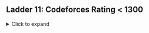 ## Ladder 11: Codeforces Rating < 1300
<details>
<summary>Click to expand</summary>

| ID | Problem Name                                                                                                                                 | Online Judge | Difficulty Level |
|----|----------------------------------------------------------------------------------------------------------------------------------------------|--------------|------------------|
| 1  | [Young Physicist](https://github.com/MuhammedEdrees/aj02_ladder/blob/c646b0cef4c9994d47db735151ba71d357b94948/src/YoungPhysicist.kt)         | Codeforces   | 1                |
| 2  | [Beautiful Matrix](https://github.com/MuhammedEdrees/A2OJ-Ladder/blob/90c93feecae67e9ed1aa88f1ab7d599bf70c6e3d/src/BeatifulMatrix.kt)        | Codeforces   | 1                |
| 3  | [Queue at the School](https://github.com/MuhammedEdrees/A2OJ-Ladder/blob/0131e43c22a9b02f4211a066ca351fdea1e42a65/src/QueueAtTheSchool.kt)   | Codeforces   | 1                |
| 4  | [Borze](https://github.com/MuhammedEdrees/A2OJ-Ladder/blob/8fdbb0da5179ed154d531609c129eb6bad1c9642/src/Borze.kt)                            | Codeforces   | 1                |
| 5  | [Beautiful Year](https://github.com/MuhammedEdrees/A2OJ-Ladder/blob/8fdbb0da5179ed154d531609c129eb6bad1c9642/src/BeatifulYear.kt)            | Codeforces   | 1                |
| 6  | [Lights Out](https://github.com/MuhammedEdrees/A2OJ-Ladder/blob/8fdbb0da5179ed154d531609c129eb6bad1c9642/src/LightsOut.kt)                   | Codeforces   | 1                |
| 7  | [Word](https://github.com/MuhammedEdrees/A2OJ-Ladder/blob/8fdbb0da5179ed154d531609c129eb6bad1c9642/src/Word.kt)                              | Codeforces   | 1                |
| 8  | [Word Capitalization](https://github.com/MuhammedEdrees/A2OJ-Ladder/blob/46b6900f432e42831c7e9495ea57b5b47074e117/src/WordCapitalization.kt) | Codeforces   | 1                |
| 9  | [Lucky Number](https://github.com/MuhammedEdrees/A2OJ-Ladder/blob/46b6900f432e42831c7e9495ea57b5b47074e117/src/WordCapitalization.kt)        | Codeforces   | 1                |
| 10 | [Stones on The Table](https://github.com/MuhammedEdrees/A2OJ-Ladder/blob/46b6900f432e42831c7e9495ea57b5b47074e117/src/StonesOnTheTable.kt)   | Codeforces   | 1                |
| 25 | [Soft Drinking](https://github.com/MuhammedEdrees/A2OJ-Ladder/blob/4244c67e1cf8d6135d44dffd6ce1b41cc3826e49/src/SoftDrinking.kt)             | Codeforces   | 1                |
| 26 | [HQ9+](https://github.com/MuhammedEdrees/A2OJ-Ladder/blob/4244c67e1cf8d6135d44dffd6ce1b41cc3826e49/src/HQ9+.kt)                              | Codeforces   | 1                |
| 27 | [Petya and Strings](https://github.com/MuhammedEdrees/A2OJ-Ladder/blob/4244c67e1cf8d6135d44dffd6ce1b41cc3826e49/src/PetyaAndStrings.kt)      | Codeforces   | 1                |
| 28 | [Team](https://github.com/MuhammedEdrees/A2OJ-Ladder/blob/4244c67e1cf8d6135d44dffd6ce1b41cc3826e49/src/Team.kt)                              | Codeforces   | 1                |
| 29 | [Bit++](https://github.com/MuhammedEdrees/A2OJ-Ladder/blob/4244c67e1cf8d6135d44dffd6ce1b41cc3826e49/src/Bit++.kt)                            | Codeforces   | 1                |
| 31 | [Dima and Friends](https://github.com/MuhammedEdrees/A2OJ-Ladder/blob/eb414ae9b0bdca2240e660db7b21bdceb1d8cce4/src/DimaAndFriends.kt)                  | Codeforces   | 1                |
| 32 | [Jzzhu and Children](https://github.com/MuhammedEdrees/A2OJ-Ladder/blob/eb414ae9b0bdca2240e660db7b21bdceb1d8cce4/src/JzzhuAndChildren.kt)               | Codeforces   | 1                |

</details>
